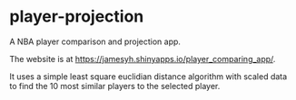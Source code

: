 # player-projection
A NBA player comparison and projection app.

The website is at https://jamesyh.shinyapps.io/player_comparing_app/. 

It uses a simple least square euclidian distance algorithm with scaled data to find the 10 most similar players to the selected player. 
